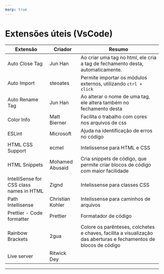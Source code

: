 ```yaml
---
marp: true
---
```


# Extensões úteis (VsCode)

Extensão | Criador | Resumo
--- | --- | ---
Auto Close Tag | Jun Han | Ao criar uma tag no html, ele cria a tag de fechamento desta, automaticamente.
Auto Import | steoates | Permite importar os módulos externos, utilizando `ctrl + click`
Auto Rename Tag | Jun Han | Ao alterar o nome de uma tag, ele altera também no fechamento desta
Color Info | Matt Bierner | Facilita o trabalho com cores nos arquivos de css
ESLint | Microsoft | Ajuda na identificação de erros no código
HTML CSS Support | ecmel | Intelissense para HTML e CSS
HTML Snippets | Mohamed Abusaid | Cria snippets de código, que permite criar blocos de código com maior facilidade
IntelliSense for CSS class names in HTML | Zignd | Intelissense para classes CSS
Path Intellisense | Christian Kohler | Intelissense para caminhos de arquivos
Prettier - Code formatter | Prettier | Formatador de código
Rainbow Brackets | 2gua | Colore os parênteses, colchetes e chaves, facilita a visualização das aberturas e fechamentos de blocos de código
Live server | Ritwick Dey |

---
